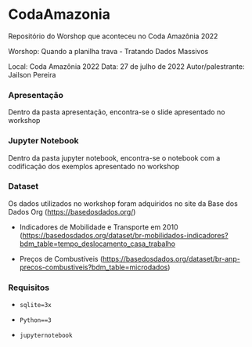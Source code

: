 # CodaAmazonia
Repositório do Worshop que aconteceu no Coda Amazônia 2022 

Worshop: Quando a planilha trava - Tratando Dados Massivos 

Local: Coda Amazônia 2022 
Data: 27 de julho de 2022
Autor/palestrante: Jailson Pereira

### Apresentação

Dentro da pasta apresentação, encontra-se o slide apresentado no workshop

### Jupyter Notebook

Dentro da pasta jupyter notebook, encontra-se o notebook com a codificação dos exemplos apresentado no workshop

### Dataset

Os dados utilizados no workshop foram adquiridos no site da Base dos Dados Org (https://basedosdados.org/)
  
  - Indicadores de Mobilidade e Transporte em 2010 (https://basedosdados.org/dataset/br-mobilidados-indicadores?bdm_table=tempo_deslocamento_casa_trabalho
  
  - Preços de Combustíveis (https://basedosdados.org/dataset/br-anp-precos-combustiveis?bdm_table=microdados)
  
### Requisitos
- `sqlite=3x`

- `Python==3`

- `jupyternotebook`
